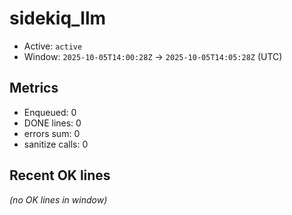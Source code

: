# sidekiq_llm

- Active: `active`
- Window: `2025-10-05T14:00:28Z` → `2025-10-05T14:05:28Z` (UTC)

## Metrics
- Enqueued: 0
- DONE lines: 0
- errors sum: 0
- sanitize calls: 0

## Recent OK lines
_(no OK lines in window)_
